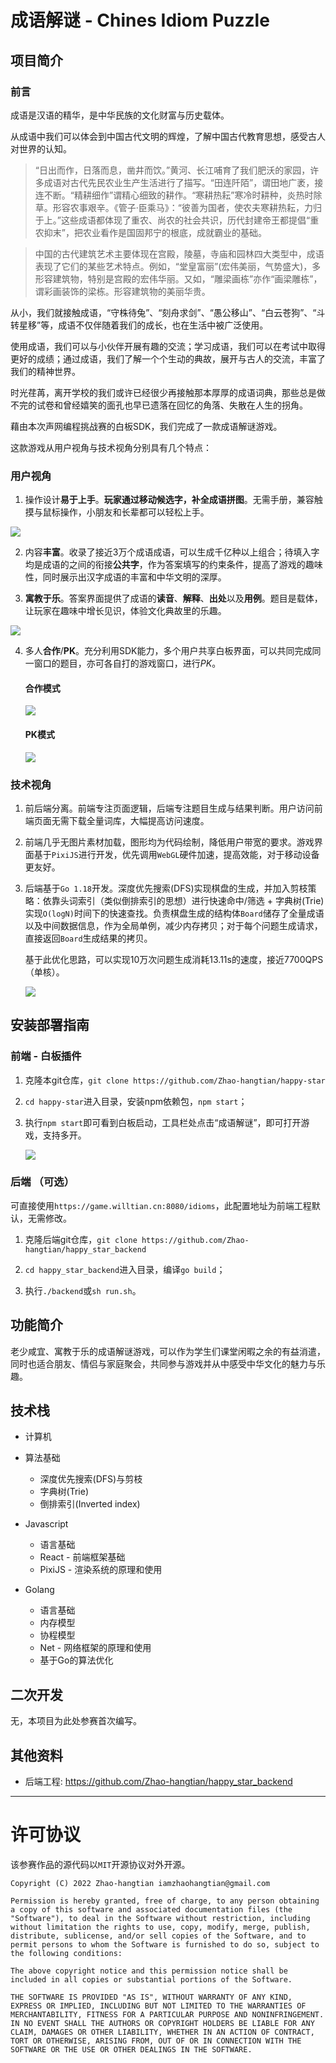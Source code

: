 <!-- 内容建议:以下为建议你可以补充的内容要点和方向 -->

# 成语解谜 - Chines Idiom Puzzle
<!-- 请将上面“项目名”替换为你本次参赛作品的项目名 -->


## 项目简介
<!-- 请描述此次参赛作品的简介，建议用「一句话简介」+ 详细介绍的形式 -->

### 前言

成语是汉语的精华，是中华民族的文化财富与历史载体。

从成语中我们可以体会到中国古代文明的辉煌，了解中国古代教育思想，感受古人对世界的认知。

> “日出而作，日落而息，凿井而饮。”黄河、长江哺育了我们肥沃的家园，许多成语对古代先民农业生产生活进行了描写。“田连阡陌”，谓田地广袤，接连不断。“精耕细作”谓精心细致的耕作。“寒耕热耘”寒冷时耕种，炎热时除草。形容农事艰辛。《管子·臣乘马》：“彼善为国者，使农夫寒耕热耘，力归于上。”这些成语都体现了重农、尚农的社会共识，历代封建帝王都提倡“重农抑末”，把农业看作是国固邦宁的根底，成就霸业的基础。

> 中国的古代建筑艺术主要体现在宫殿，陵墓，寺庙和园林四大类型中，成语表现了它们的某些艺术特点。例如，“堂皇富丽”(宏伟美丽，气势盛大)，多形容建筑物，特别是宫殿的宏伟华丽。又如，“雕梁画栋”亦作“画梁雕栋”，谓彩画装饰的梁栋。形容建筑物的美丽华贵。

从小，我们就接触成语，“守株待兔”、“刻舟求剑”、“愚公移山”、“白云苍狗”、“斗转星移”等，成语不仅伴随着我们的成长，也在生活中被广泛使用。

使用成语，我们可以与小伙伴开展有趣的交流；学习成语，我们可以在考试中取得更好的成绩；通过成语，我们了解一个个生动的典故，展开与古人的交流，丰富了我们的精神世界。

时光荏苒，离开学校的我们或许已经很少再接触那本厚厚的成语词典，那些总是做不完的试卷和曾经嬉笑的面孔也早已遗落在回忆的角落、失散在人生的拐角。

藉由本次声网编程挑战赛的白板SDK，我们完成了一款成语解谜游戏。

这款游戏从用户视角与技术视角分别具有几个特点：

### 用户视角

1. 操作设计**易于上手**。**玩家通过移动候选字，补全成语拼图**。无需手册，兼容触摸与鼠标操作，小朋友和长辈都可以轻松上手。

![](/images/2022-08-23-01-46-52.png)

2. 内容**丰富**。收录了接近3万个成语成语，可以生成千亿种以上组合；待填入字均是成语的之间的衔接**公共字**，作为答案填写的约束条件，提高了游戏的趣味性，同时展示出汉字成语的丰富和中华文明的深厚。


3. **寓教于乐**。答案界面提供了成语的**读音**、**解释**、**出处**以及**用例**。题目是载体，让玩家在趣味中增长见识，体验文化典故里的乐趣。

![](/images/2022-08-23-01-47-28.png)

4. 多人**合作**/**PK**。充分利用SDK能力，多个用户共享白板界面，可以共同完成同一窗口的题目，亦可各自打的游戏窗口，进行*PK*。

    #### 合作模式
    ![](/images/2022-08-23-01-52-50.png)


    #### PK模式
    ![](/images/2022-08-23-01-55-21.png)


### 技术视角


1. 前后端分离。前端专注页面逻辑，后端专注题目生成与结果判断。用户访问前端页面无需下载全量词库，大幅提高访问速度。

2. 前端几乎无图片素材加载，图形均为代码绘制，降低用户带宽的要求。游戏界面基于`PixiJS`进行开发，优先调用`WebGL`硬件加速，提高效能，对于移动设备更友好。

3. 后端基于`Go 1.18`开发。深度优先搜索(DFS)实现棋盘的生成，并加入剪枝策略：依靠头词索引（类似倒排索引的思想）进行快速命中/筛选 + 字典树(Trie)实现`O(logN)`时间下的快速查找。负责棋盘生成的结构体`Board`储存了全量成语以及中间数据信息，作为全局单例，减少内存拷贝；对于每个问题生成请求，直接返回`Board`生成结果的拷贝。

    基于此优化思路，可以实现10万次问题生成消耗13.11s的速度，接近7700QPS（单核）。

    ![](/images/2022-08-24-02-14-39.png)


## 安装部署指南

### 前端 - 白板插件

1. 克隆本git仓库，`git clone https://github.com/Zhao-hangtian/happy-star`

2. `cd happy-star`进入目录，安装npm依赖包，`npm start`；

3. 执行`npm start`即可看到白板启动，工具栏处点击“成语解谜”，即可打开游戏，支持多开。

    ![](/images/2022-08-24-02-24-53.png)

### 后端 （可选）

可直接使用`https://game.willtian.cn:8080/idioms`，此配置地址为前端工程默认，无需修改。

1. 克隆后端git仓库，`git clone https://github.com/Zhao-hangtian/happy_star_backend`

2. `cd happy_star_backend`进入目录，编译`go build`；

3. 执行`./backend`或`sh run.sh`。

## 功能简介

老少咸宜、寓教于乐的成语解谜游戏，可以作为学生们课堂闲暇之余的有益消遣，同时也适合朋友、情侣与家庭聚会，共同参与游戏并从中感受中华文化的魅力与乐趣。


## 技术栈

- 计算机

- 算法基础
    - 深度优先搜索(DFS)与剪枝
    - 字典树(Trie)
    - 倒排索引(Inverted index)

- Javascript
    - 语言基础
    - React - 前端框架基础
    - PixiJS - 渲染系统的原理和使用

- Golang
    - 语言基础
    - 内存模型
    - 协程模型
    - Net - 网络框架的原理和使用
    - 基于Go的算法优化

## 二次开发
无，本项目为此处参赛首次编写。


## 其他资料

- 后端工程: https://github.com/Zhao-hangtian/happy_star_backend


---
# 许可协议

该参赛作品的源代码以`MIT`开源协议对外开源。

```
Copyright (C) 2022 Zhao-hangtian iamzhaohangtian@gmail.com

Permission is hereby granted, free of charge, to any person obtaining a copy of this software and associated documentation files (the "Software"), to deal in the Software without restriction, including without limitation the rights to use, copy, modify, merge, publish, distribute, sublicense, and/or sell copies of the Software, and to permit persons to whom the Software is furnished to do so, subject to the following conditions:

The above copyright notice and this permission notice shall be included in all copies or substantial portions of the Software.

THE SOFTWARE IS PROVIDED "AS IS", WITHOUT WARRANTY OF ANY KIND, EXPRESS OR IMPLIED, INCLUDING BUT NOT LIMITED TO THE WARRANTIES OF MERCHANTABILITY, FITNESS FOR A PARTICULAR PURPOSE AND NONINFRINGEMENT. IN NO EVENT SHALL THE AUTHORS OR COPYRIGHT HOLDERS BE LIABLE FOR ANY CLAIM, DAMAGES OR OTHER LIABILITY, WHETHER IN AN ACTION OF CONTRACT, TORT OR OTHERWISE, ARISING FROM, OUT OF OR IN CONNECTION WITH THE SOFTWARE OR THE USE OR OTHER DEALINGS IN THE SOFTWARE.
```



<!-- 往年作品 README 参考
https://github.com/AgoraIO-Community/RTE-2021-Innovation-Challenge/blob/master/Application-Challenge/%E3%80%90%E5%8A%A0%E6%B2%B9%EF%BC%8C%E6%89%93%E5%B7%A5%E4%BA%BA%E3%80%91AgoraHomeAI/README.zh.md

https://github.com/AgoraIO-Community/RTE-2021-Innovation-Challenge/blob/master/Application-Challenge/%5Brethinking%5D%E9%83%BD%E5%B8%82%E6%8E%A2%E9%99%A9%E5%AE%B6/Readme.md

https://github.com/AgoraIO-Community/RTE-2021-Innovation-Challenge/blob/master/Application-Challenge/%5B%E5%8F%B2%E5%A4%A7%E4%BC%9F%5D%20%E6%95%99%E5%AD%A6%E5%8A%A9%E6%89%8B/README.md

https://github.com/AgoraIO-Community/RTE-2021-Innovation-Challenge/blob/master/Application-Challenge/%E3%80%90AnakinChen%E3%80%91%E8%BF%9E%E9%BA%A6%E9%97%AE%E7%AD%94PK/README.md -->